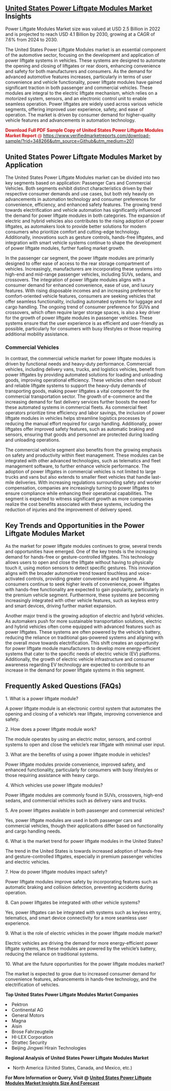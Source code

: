 <h2><a href="https://www.verifiedmarketreports.com/download-sample/?rid=348266&amp;utm_source=Github&amp;utm_medium=201" target="_blank">United States Power Liftgate Modules Market</a> Insights</h2><p>Power Liftgate Modules Market size was valued at USD 2.5 Billion in 2022 and is projected to reach USD 4.1 Billion by 2030, growing at a CAGR of 7.6% from 2024 to 2030.</p><p><p>The United States Power Liftgate Modules market is an essential component of the automotive sector, focusing on the development and application of power liftgate systems in vehicles. These systems are designed to automate the opening and closing of liftgates or rear doors, enhancing convenience and safety for both manufacturers and consumers. As the demand for advanced automotive features increases, particularly in terms of user convenience and vehicle functionality, power liftgate modules have gained significant traction in both passenger and commercial vehicles. These modules are integral to the electric liftgate mechanism, which relies on a motorized system, sensors, and an electronic control unit to enable seamless operation. Power liftgates are widely used across various vehicle segments, offering improved user experience, safety, and ease of operation. The market is driven by consumer demand for higher-quality vehicle features and advancements in automation technology. <p><span class=""><span style="color: #ff0000;"><strong>Download Full PDF Sample Copy of United States Power Liftgate Modules Market Report</strong> @ </span><a href="https://www.verifiedmarketreports.com/download-sample/?rid=348266&amp;utm_source=Github&amp;utm_medium=201" target="_blank">https://www.verifiedmarketreports.com/download-sample/?rid=348266&amp;utm_source=Github&amp;utm_medium=201</a></span></p></p><h2>United States Power Liftgate Modules Market by Application</h2><p>The United States Power Liftgate Modules market can be divided into two key segments based on application: Passenger Cars and Commercial Vehicles. Both segments exhibit distinct characteristics driven by their respective consumer demands and use cases, but both rely heavily on advancements in automation technology and consumer preferences for convenience, efficiency, and enhanced safety features. The growing trend towards electrification and vehicle automation has significantly influenced the demand for power liftgate modules in both categories. The expansion of electric and hybrid vehicles also contributes to the rising adoption of power liftgates, as automakers look to provide better solutions for modern consumers who prioritize comfort and cutting-edge technology. Additionally, innovations such as gesture controls, hands-free liftgates, and integration with smart vehicle systems continue to shape the development of power liftgate modules, further fueling market growth.<p>In the passenger car segment, the power liftgate modules are primarily designed to offer ease of access to the rear storage compartment of vehicles. Increasingly, manufacturers are incorporating these systems into high-end and mid-range passenger vehicles, including SUVs, sedans, and crossovers. The integration of power liftgate modules aligns with a consumer demand for enhanced convenience, ease of use, and luxury features. With rising disposable incomes and an increasing preference for comfort-oriented vehicle features, consumers are seeking vehicles that offer seamless functionality, including automated systems for luggage and cargo handling. The ongoing trend of consumer preference for SUVs and crossovers, which often require larger storage spaces, is also a key driver for the growth of power liftgate modules in passenger vehicles. These systems ensure that the user experience is as efficient and user-friendly as possible, particularly for consumers with busy lifestyles or those requiring additional mobility assistance.<h3>Commercial Vehicles</h3><p>In contrast, the commercial vehicle market for power liftgate modules is driven by functional needs and heavy-duty performance. Commercial vehicles, including delivery vans, trucks, and logistics vehicles, benefit from power liftgates by providing automated solutions for loading and unloading goods, improving operational efficiency. These vehicles often need robust and reliable liftgate systems to support the heavy-duty demands of transporting goods, making power liftgates a vital component for the commercial transportation sector. The growth of e-commerce and the increasing demand for fast delivery services further boosts the need for these automated systems in commercial fleets. As commercial fleet operators prioritize time efficiency and labor savings, the inclusion of power liftgate modules in vehicles helps streamline logistics processes by reducing the manual effort required for cargo handling. Additionally, power liftgates offer improved safety features, such as automatic braking and sensors, ensuring that goods and personnel are protected during loading and unloading operations.<p>The commercial vehicle segment also benefits from the growing emphasis on safety and productivity within fleet management. These modules can be integrated with other advanced technologies, such as telematics and fleet management software, to further enhance vehicle performance. The adoption of power liftgates in commercial vehicles is not limited to large trucks and vans but also extends to smaller fleet vehicles that handle last-mile deliveries. With increasing regulations surrounding safety and worker compensation, companies are increasingly turning to power liftgates to ensure compliance while enhancing their operational capabilities. The segment is expected to witness significant growth as more companies realize the cost benefits associated with these systems, including the reduction of injuries and the improvement of delivery speed.<h2>Key Trends and Opportunities in the Power Liftgate Modules Market</h2><p>As the market for power liftgate modules continues to grow, several trends and opportunities have emerged. One of the key trends is the increasing demand for hands-free or gesture-controlled liftgates. This technology allows users to open and close the liftgate without having to physically touch it, using motion sensors to detect specific gestures. This innovation aligns with the broader automotive trend toward touchless and voice-activated controls, providing greater convenience and hygiene. As consumers continue to seek higher levels of convenience, power liftgates with hands-free functionality are expected to gain popularity, particularly in the premium vehicle segment. Furthermore, these systems are becoming increasingly integrated with other vehicle features, such as keyless entry and smart devices, driving further market expansion.<p>Another major trend is the growing adoption of electric and hybrid vehicles. As automakers push for more sustainable transportation solutions, electric and hybrid vehicles often come equipped with advanced features such as power liftgates. These systems are often powered by the vehicle’s battery, reducing the reliance on traditional gas-powered systems and aligning with the overall move towards electrification. This shift creates an opportunity for power liftgate module manufacturers to develop more energy-efficient systems that cater to the specific needs of electric vehicle (EV) platforms. Additionally, the growth of electric vehicle infrastructure and consumer awareness regarding EV technology are expected to contribute to an increase in the demand for power liftgate systems in this segment.<h2>Frequently Asked Questions (FAQs)</h2><p>1. What is a power liftgate module?</p><p>A power liftgate module is an electronic control system that automates the opening and closing of a vehicle’s rear liftgate, improving convenience and safety.</p><p>2. How does a power liftgate module work?</p><p>The module operates by using an electric motor, sensors, and control systems to open and close the vehicle’s rear liftgate with minimal user input.</p><p>3. What are the benefits of using a power liftgate module in vehicles?</p><p>Power liftgate modules provide convenience, improved safety, and enhanced functionality, particularly for consumers with busy lifestyles or those requiring assistance with heavy cargo.</p><p>4. Which vehicles use power liftgate modules?</p><p>Power liftgate modules are commonly found in SUVs, crossovers, high-end sedans, and commercial vehicles such as delivery vans and trucks.</p><p>5. Are power liftgates available in both passenger and commercial vehicles?</p><p>Yes, power liftgate modules are used in both passenger cars and commercial vehicles, though their applications differ based on functionality and cargo handling needs.</p><p>6. What is the market trend for power liftgate modules in the United States?</p><p>The trend in the United States is towards increased adoption of hands-free and gesture-controlled liftgates, especially in premium passenger vehicles and electric vehicles.</p><p>7. How do power liftgate modules impact safety?</p><p>Power liftgate modules improve safety by incorporating features such as automatic braking and collision detection, preventing accidents during operation.</p><p>8. Can power liftgates be integrated with other vehicle systems?</p><p>Yes, power liftgates can be integrated with systems such as keyless entry, telematics, and smart device connectivity for a more seamless user experience.</p><p>9. What is the role of electric vehicles in the power liftgate module market?</p><p>Electric vehicles are driving the demand for more energy-efficient power liftgate systems, as these modules are powered by the vehicle’s battery, reducing the reliance on traditional systems.</p><p>10. What are the future opportunities for the power liftgate modules market?</p><p>The market is expected to grow due to increased consumer demand for convenience features, advancements in hands-free technology, and the electrification of vehicles.</p></p><p><strong>Top United States Power Liftgate Modules Market Companies</strong></p><div data-test-id=""><p><li>Pektron</li><li> Continental AG</li><li> General Motors</li><li> Magna</li><li> Aisin</li><li> Brose Fahrzeugteile</li><li> HI-LEX Corporation</li><li> Strattec Security</li><li> Beijing Jingwei Hirain Technologies</li></p><div><strong>Regional Analysis of&nbsp;United States Power Liftgate Modules Market</strong></div><ul><li dir="ltr"><p dir="ltr">North America&nbsp;(United States, Canada, and Mexico, etc.)</p></li></ul><p><strong>For More Information or Query, Visit @&nbsp;</strong><strong><a href="https://www.verifiedmarketreports.com/product/power-liftgate-modules-market/?utm_source=Github&amp;utm_medium=201" target="_blank">United States Power Liftgate Modules Market Insights Size And Forecast</a></strong></p></div>
